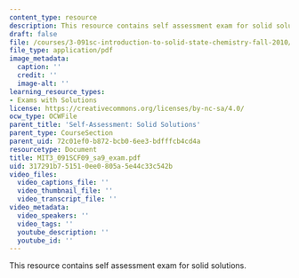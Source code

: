 ```yaml
---
content_type: resource
description: This resource contains self assessment exam for solid solutions.
draft: false
file: /courses/3-091sc-introduction-to-solid-state-chemistry-fall-2010/317291b751510ee0805a5e44c33c542b_MIT3_091SCF09_sa9_exam.pdf
file_type: application/pdf
image_metadata:
  caption: ''
  credit: ''
  image-alt: ''
learning_resource_types:
- Exams with Solutions
license: https://creativecommons.org/licenses/by-nc-sa/4.0/
ocw_type: OCWFile
parent_title: 'Self-Assessment: Solid Solutions'
parent_type: CourseSection
parent_uid: 72c01ef0-b872-bcb0-6ee3-bdfffcb4cd4a
resourcetype: Document
title: MIT3_091SCF09_sa9_exam.pdf
uid: 317291b7-5151-0ee0-805a-5e44c33c542b
video_files:
  video_captions_file: ''
  video_thumbnail_file: ''
  video_transcript_file: ''
video_metadata:
  video_speakers: ''
  video_tags: ''
  youtube_description: ''
  youtube_id: ''
---
```

This resource contains self assessment exam for solid solutions.